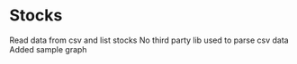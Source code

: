 # Stocks
Read data from csv and list stocks
No third party lib used to parse csv data
Added sample graph

